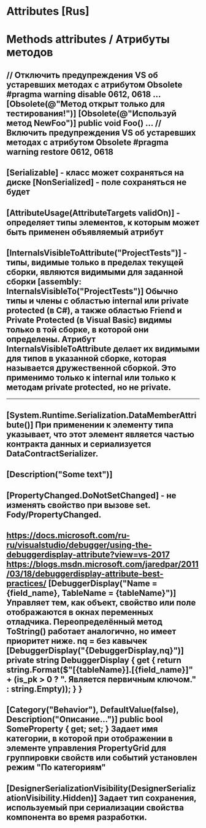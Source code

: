 # Attributes [Rus]

Methods attributes / Атрибуты методов
========================================================================================================================
// Отключить предупреждения VS об устаревших методах с атрибутом Obsolete
#pragma warning disable 0612, 0618
...
[Obsolete(@"Метод открыт только для тестирования!")]
[Obsolete(@"Используй метод NewFoo")]
public void Foo()
...
// Включить предупреждения VS об устаревших методах с атрибутом Obsolete
#pragma warning restore 0612, 0618
------------------------------------------------------------------------------------------------------------------------
[Serializable] - класс может сохраняться на диске
[NonSerialized] - поле сохраняться не будет
------------------------------------------------------------------------------------------------------------------------
[AttributeUsage(AttributeTargets validOn)] - определяет типы элементов, к которым может быть применен объявляемый атрибут
------------------------------------------------------------------------------------------------------------------------
[InternalsVisibleToAttribute("ProjectTests")] - типы, видимые только в пределах текущей сборки, являются видимыми для заданной сборки
[assembly: InternalsVisibleTo("ProjectTests")]
Обычно типы и члены с областью internal или private protected (в C#), а также областью Friend и Private Protected (в Visual Basic) видимы только в той сборке, 
в которой они определены. Атрибут InternalsVisibleToAttribute делает их видимыми для типов в указанной сборке, которая называется дружественной сборкой. 
Это применимо только к internal или только к методам private protected, но не private.
------------------------------------------------------------------------------------------------------------------------
------------------------------------------------------------------------------------------------------------------------
[System.Runtime.Serialization.DataMemberAttribute()]
При применении к элементу типа указывает, что этот элемент является частью контракта данных и сериализуется DataContractSerializer.
------------------------------------------------------------------------------------------------------------------------
[Description("Some text")]
------------------------------------------------------------------------------------------------------------------------
[PropertyChanged.DoNotSetChanged] - не изменять свойство при вызове set. Fody/PropertyChanged.
------------------------------------------------------------------------------------------------------------------------
https://docs.microsoft.com/ru-ru/visualstudio/debugger/using-the-debuggerdisplay-attribute?view=vs-2017
https://blogs.msdn.microsoft.com/jaredpar/2011/03/18/debuggerdisplay-attribute-best-practices/
[DebuggerDisplay("Name = {field_name}, TableName = {tableName}")]
Управляет тем, как объект, свойство или поле отображаются в окнах переменных отладчика.
Переопределённый метод ToString() работает аналогично, но имеет приоритет ниже.
nq = без кавычек
[DebuggerDisplay("{DebuggerDisplay,nq}")]
private string DebuggerDisplay
{
	get {
		return string.Format($"[{tableName}].[{field_name}]" + 
		(is_pk > 0 ? ". Является первичным ключом." : string.Empty));
	}
}
------------------------------------------------------------------------------------------------------------------------
[Category("Behavior"), DefaultValue(false), Description("Описание...")]
public bool SomeProperty { get; set; }
Задает имя категории, в которой при отображении в элементе управления PropertyGrid для группировки свойств или событий установлен режим "По категориям"
------------------------------------------------------------------------------------------------------------------------
[DesignerSerializationVisibility(DesignerSerializationVisibility.Hidden)]
Задает тип сохранения, используемый при сериализации свойства компонента во время разработки.
------------------------------------------------------------------------------------------------------------------------
